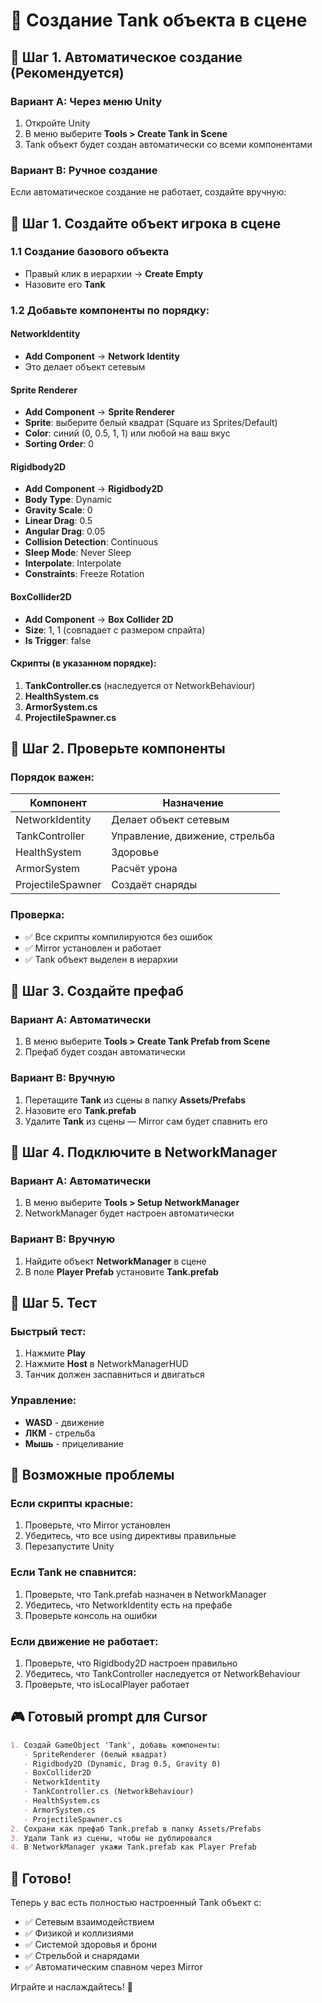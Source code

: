 # 🧱 Создание Tank объекта в сцене

## 🎯 Шаг 1. Автоматическое создание (Рекомендуется)

### Вариант A: Через меню Unity
1. Откройте Unity
2. В меню выберите **Tools > Create Tank in Scene**
3. Tank объект будет создан автоматически со всеми компонентами

### Вариант B: Ручное создание
Если автоматическое создание не работает, создайте вручную:

## 🎯 Шаг 1. Создайте объект игрока в сцене

### 1.1 Создание базового объекта
- Правый клик в иерархии → **Create Empty**
- Назовите его **Tank**

### 1.2 Добавьте компоненты по порядку:

#### NetworkIdentity
- **Add Component** → **Network Identity**
- Это делает объект сетевым

#### Sprite Renderer
- **Add Component** → **Sprite Renderer**
- **Sprite**: выберите белый квадрат (Square из Sprites/Default)
- **Color**: синий (0, 0.5, 1, 1) или любой на ваш вкус
- **Sorting Order**: 0

#### Rigidbody2D
- **Add Component** → **Rigidbody2D**
- **Body Type**: Dynamic
- **Gravity Scale**: 0
- **Linear Drag**: 0.5
- **Angular Drag**: 0.05
- **Collision Detection**: Continuous
- **Sleep Mode**: Never Sleep
- **Interpolate**: Interpolate
- **Constraints**: Freeze Rotation

#### BoxCollider2D
- **Add Component** → **Box Collider 2D**
- **Size**: 1, 1 (совпадает с размером спрайта)
- **Is Trigger**: false

#### Скрипты (в указанном порядке):
1. **TankController.cs** (наследуется от NetworkBehaviour)
2. **HealthSystem.cs**
3. **ArmorSystem.cs**
4. **ProjectileSpawner.cs**

## 🧪 Шаг 2. Проверьте компоненты

### Порядок важен:
| Компонент | Назначение |
|-----------|------------|
| NetworkIdentity | Делает объект сетевым |
| TankController | Управление, движение, стрельба |
| HealthSystem | Здоровье |
| ArmorSystem | Расчёт урона |
| ProjectileSpawner | Создаёт снаряды |

### Проверка:
- ✅ Все скрипты компилируются без ошибок
- ✅ Mirror установлен и работает
- ✅ Tank объект выделен в иерархии

## 💾 Шаг 3. Создайте префаб

### Вариант A: Автоматически
1. В меню выберите **Tools > Create Tank Prefab from Scene**
2. Префаб будет создан автоматически

### Вариант B: Вручную
1. Перетащите **Tank** из сцены в папку **Assets/Prefabs**
2. Назовите его **Tank.prefab**
3. Удалите **Tank** из сцены — Mirror сам будет спавнить его

## 🧠 Шаг 4. Подключите в NetworkManager

### Вариант A: Автоматически
1. В меню выберите **Tools > Setup NetworkManager**
2. NetworkManager будет настроен автоматически

### Вариант B: Вручную
1. Найдите объект **NetworkManager** в сцене
2. В поле **Player Prefab** установите **Tank.prefab**

## 🧨 Шаг 5. Тест

### Быстрый тест:
1. Нажмите **Play**
2. Нажмите **Host** в NetworkManagerHUD
3. Танчик должен заспавниться и двигаться

### Управление:
- **WASD** - движение
- **ЛКМ** - стрельба
- **Мышь** - прицеливание

## 🐛 Возможные проблемы

### Если скрипты красные:
1. Проверьте, что Mirror установлен
2. Убедитесь, что все using директивы правильные
3. Перезапустите Unity

### Если Tank не спавнится:
1. Проверьте, что Tank.prefab назначен в NetworkManager
2. Убедитесь, что NetworkIdentity есть на префабе
3. Проверьте консоль на ошибки

### Если движение не работает:
1. Проверьте, что Rigidbody2D настроен правильно
2. Убедитесь, что TankController наследуется от NetworkBehaviour
3. Проверьте, что isLocalPlayer работает

## 🎮 Готовый prompt для Cursor

```markdown
1. Создай GameObject 'Tank', добавь компоненты:
   - SpriteRenderer (белый квадрат)
   - Rigidbody2D (Dynamic, Drag 0.5, Gravity 0)
   - BoxCollider2D
   - NetworkIdentity
   - TankController.cs (NetworkBehaviour)
   - HealthSystem.cs
   - ArmorSystem.cs
   - ProjectileSpawner.cs
2. Сохрани как префаб Tank.prefab в папку Assets/Prefabs
3. Удали Tank из сцены, чтобы не дублировался
4. В NetworkManager укажи Tank.prefab как Player Prefab
```

## 🚀 Готово!

Теперь у вас есть полностью настроенный Tank объект с:
- ✅ Сетевым взаимодействием
- ✅ Физикой и коллизиями
- ✅ Системой здоровья и брони
- ✅ Стрельбой и снарядами
- ✅ Автоматическим спавном через Mirror

Играйте и наслаждайтесь! 🎯 